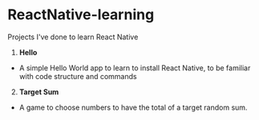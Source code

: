 # ReactNative-learning
Projects I've done to learn React Native

1. **Hello**
- A simple Hello World app to learn to install React Native, to be familiar with code structure and commands

2. **Target Sum**
- A game to choose numbers to have the total of a target random sum. 
